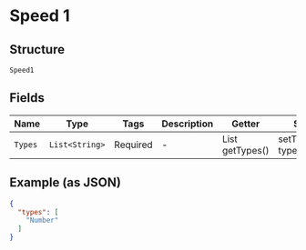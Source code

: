 
# Speed 1

## Structure

`Speed1`

## Fields

| Name | Type | Tags | Description | Getter | Setter |
|  --- | --- | --- | --- | --- | --- |
| `Types` | `List<String>` | Required | - | List<String> getTypes() | setTypes(List<String> types) |

## Example (as JSON)

```json
{
  "types": [
    "Number"
  ]
}
```

